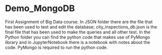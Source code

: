 # Demo_MongoDB
First Assignment of Big Data course. In JSON folder there are the file that has been used to test and edit the database; city_inspections_db.json is the final file that has been used to make the queries and all other test. In the Python folder you can find the python code that makes use of PyMongo library and in JupyterNotebook there is a notebook with notes about the code. PyMongo is required to run the python code. 
